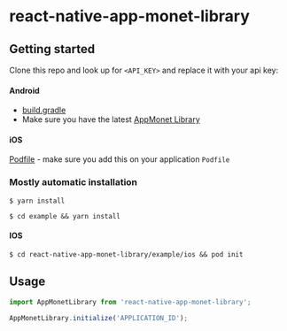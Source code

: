 # react-native-app-monet-library

## Getting started
Clone this repo and look up for `<API_KEY>` and replace it with your api key:
#### Android
- [build.gradle](https://github.com/AppMonet/AppMonet-React-Native-Sample/blob/2875bbe75cd18ce6207cba5fef3c65fdccbc03ee/android/build.gradle#L70)
- Make sure you have the latest [AppMonet Library](https://github.com/AppMonet/AppMonet-React-Native-Sample/blob/91aeeb1a18f06f1c5db5c17dc620edeaa5b5b7d8/android/build.gradle#L79)


#### iOS
[Podfile](https://github.com/AppMonet/AppMonet-React-Native-Sample/blob/2875bbe75cd18ce6207cba5fef3c65fdccbc03ee/example/ios/Podfile#L5) - make sure you add this on your application `Podfile`


### Mostly automatic installation

`$ yarn install`

`$ cd example && yarn install`

#### IOS
`$ cd react-native-app-monet-library/example/ios && pod init`

## Usage
```javascript
import AppMonetLibrary from 'react-native-app-monet-library';

AppMonetLibrary.initialize('APPLICATION_ID');
```


